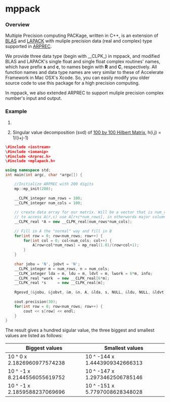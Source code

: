 mppack
======

### Overview

Multiple Precision computing PACKage, written in C++, is an extension of [BLAS](http://www.netlib.org/blas/) and [LAPACK](http://www.netlib.org/lapack/) with muliple precision data (real and complex) type supported in [ARPREC](http://crd.lbl.gov/~dhbailey/mpdist/).

We provide three data type (begin with \_\_CLPK\_) in mppack, and modified BLAS and LAPACK's single float and single float complex routines' names, which have prefix __s__ and __c__, to names begin with __R__ and __C__, respectively. All function names and data type names are very similar to these of Accelerate Framework in Mac OSX's Xcode. So, you can easily modify you older source code to use this package for a high precision computing.

In mppack, we also extended ARPREC to support muliple precision complex number's input and output.

### Example

1. 

2. Singular value decomposition (svd) of [100 by 100 Hilbert Matrix](www-math.mit.edu/~plamen/talks/src99.pdf), h(i,j) = 1/(i+j-1)


``` cpp
\#include <iostream>
\#include <iomanip>
\#include <Arprec.h>
\#include <mplapack.h>

using namespace std;
int main(int argc, char *argv[]) {

    //Initialize ARPREC with 200 digits
    mp::mp_init(200);
    
    __CLPK_integer num_rows = 100;
    __CLPK_integer num_cols = 100;
    
    // create data array for our matrix. Will be a vector that is num_rows*num_cols elements
    // to access A(r,c) use A[r+c*num_rows], in otherwords major column ordering. {r1c1,r2c1,r3c1...}
    __CLPK_real *A = new __CLPK_real[num_rows*num_cols];
    
    // Fill in A the "normal" way and fill in B
    for(int row = 0; row<num_rows; row++) {
        for(int col = 0; col<num_cols; col++) {
            A[row+col*num_rows] = mp_real(1.0)/(row+col+1);
        }
    }
    
    char jobu = 'N', jobvt = 'N';
    __CLPK_integer m = num_rows, n = num_cols;
    __CLPK_integer lda = m, ldu = m, ldvt = m, lwork = 6*m, info;
    __CLPK_real *work  = new __CLPK_real[6*m];
    __CLPK_real *s     = new __CLPK_real[m];
    
    Rgesvd_(&jobu, &jobvt, &m, &n, A, &lda, s, NULL, &ldu, NULL, &ldvt, work, &lwork, &info);
    
    cout.precision(30);
    for(int row = 0; row<num_rows; row++) {
        cout << s[row] << endl;
    }
}
```

The result gives a hundred sigular value, the three biggest and smallest values are listed as follows:

Biggest values | Smallest values
------------ | -------------
10 ^  0 x 2.1826960977574238 | 10 ^ -144 x 1.4443909342666313
10 ^ -1 x 8.2144556055619752 | 10 ^ -147 x 1.2973462506785146
10 ^ -1 x 2.1859588237069696 | 10 ^ -151 x 5.7797008628348028


